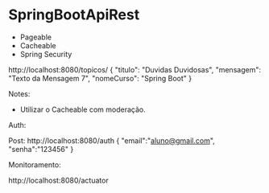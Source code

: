# SpringBootApiRest

- Pageable
- Cacheable
- Spring Security

http://localhost:8080/topicos/
{
	"titulo": "Duvidas Duvidosas",
	"mensagem": "Texto da Mensagem 7",
	"nomeCurso": "Spring Boot"
}

Notes:
- Utilizar o Cacheable com moderação.


Auth:

Post:
http://localhost:8080/auth
{
	"email":"aluno@gmail.com",
	"senha":"123456"
}

Monitoramento:

http://localhost:8080/actuator